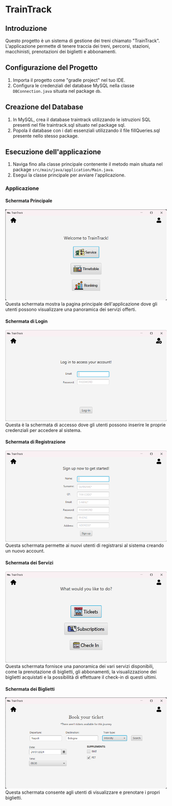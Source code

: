 # TrainTrack

## Introduzione
Questo progetto è un sistema di gestione dei treni chiamato "TrainTrack". L'applicazione permette di tenere traccia dei treni, percorsi, stazioni, macchinisti, prenotazioni dei biglietti e abbonamenti.

## Configurazione del Progetto
1. Importa il progetto come "gradle project" nel tuo IDE.
2. Configura le credenziali del database MySQL nella classe `DBConnection.java` situata nel package `db`.

## Creazione del Database
1. In MySQL, crea il database traintrack utilizzando le istruzioni SQL presenti nel file traintrack.sql situato nel package sql.
2. Popola il database con i dati essenziali utilizzando il file fillQueries.sql presente nello stesso package.

## Esecuzione dell'applicazione
1. Naviga fino alla classe principale contenente il metodo main situata nel package `src/main/java/application/Main.java`.
2. Esegui la classe principale per avviare l'applicazione.

### Applicazione

#### Schermata Principale
![Schermata Principale](src/main/resources/img/app-home.png)
Questa schermata mostra la pagina principale dell'applicazione dove gli utenti possono visualizzare una panoramica dei servizi offerti.

#### Schermata di Login
![Schermata Login](src/main/resources/img/app-login.png)
Questa è la schermata di accesso dove gli utenti possono inserire le proprie credenziali per accedere al sistema.

#### Schermata di Registrazione
![Schermata Sign Up](src/main/resources/img/app-signup.png)
Questa schermata permette ai nuovi utenti di registrarsi al sistema creando un nuovo account.

#### Schermata dei Servizi
![Schermata Service](src/main/resources/img/app-service.png)
Questa schermata fornisce una panoramica dei vari servizi disponibili, come la prenotazione di biglietti, gli abbonamenti, la visualizzazione dei biglietti acquistati e la possibilità di effettuare il check-in di questi ultimi.

#### Schermata dei Biglietti
![Schermata Ticket](src/main/resources/img/app-ticket.png)
Questa schermata consente agli utenti di visualizzare e prenotare i propri biglietti.
